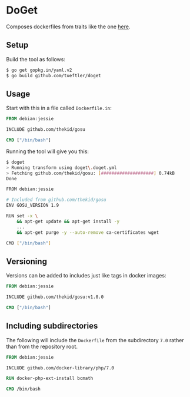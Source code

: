 DoGet
=====
Composes dockerfiles from traits like the one [here](https://github.com/thekid/gosu).

Setup
-----
Build the tool as follows:

```sh
$ go get gopkg.in/yaml.v2
$ go build github.com/tueftler/doget
```

Usage
-----
Start with this in a file called `Dockerfile.in`:

```dockerfile
FROM debian:jessie

INCLUDE github.com/thekid/gosu

CMD ["/bin/bash"]
```

Running the tool will give you this:

```sh
$ doget
> Running transform using doget\.doget.yml
> Fetching github.com/thekid/gosu: [####################] 0.74kB
Done

FROM debian:jessie

# Included from github.com/thekid/gosu
ENV GOSU_VERSION 1.9

RUN set -x \
    && apt-get update && apt-get install -y 
    ...
    && apt-get purge -y --auto-remove ca-certificates wget

CMD ["/bin/bash"]
```

Versioning
----------
Versions can be added to includes just like tags in docker images:

```dockerfile
FROM debian:jessie

INCLUDE github.com/thekid/gosu:v1.0.0

CMD ["/bin/bash"]
```

Including subdirectories
------------------------
The following will include the `Dockerfile` from the subdirectory `7.0` rather than from the repository root.

```dockerfile
FROM debian:jessie

INCLUDE github.com/docker-library/php/7.0

RUN docker-php-ext-install bcmath

CMD /bin/bash
```